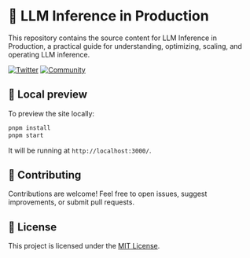 # 📖 LLM Inference in Production

This repository contains the source content for LLM Inference in Production, a practical guide for understanding, optimizing, scaling, and operating LLM inference.

[![Twitter](https://badgen.net/badge/icon/@bentomlai/1DA1F2?icon=twitter&label=Follow)](https://twitter.com/bentomlai)
[![Community](https://badgen.net/badge/Join/Community/cyan?icon=slack)](https://l.bentoml.com/join-slack)

## 🔧 Local preview

To preview the site locally:

```bash
pnpm install
pnpm start
```

It will be running at `http://localhost:3000/`.

## 🤝 Contributing

Contributions are welcome! Feel free to open issues, suggest improvements, or submit pull requests.

## 📄 License

This project is licensed under the [MIT License](https://github.com/bentoml/llm-inference-in-production/blob/main/LICENSE).
